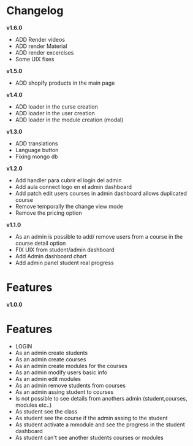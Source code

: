# Changelog

**v1.6.0**

- ADD Render videos
- ADD render Material
- ADD render excercises
- Some UIX fixes

**v1.5.0**

- ADD shopify products in the main page

**v1.4.0**

- ADD loader in the curse creation
- ADD loader in the user creation
- ADD loader in the module creation (modal)

**v1.3.0**

- ADD translations
- Language button
- Fixing mongo db

**v1.2.0**

- Add handler para cubrir el login del admin
- Add aula connect logo en el admin dashboard
- Add patch edit users courses in admin dashboard allows duplicated course
- Remove temporally the change view mode
- Remove the pricing option

**v1.1.0**

- As an admin is possible to add/ remove users from a course in the course detail option
- FIX UIX from student/admin dashboard
- Add Admin dashboard chart
- Add admin panel student real progress

# Features

**v1.0.0**

# Features

- LOGIN
- As an admin create students
- As an admin create courses
- As an admin create modules for the courses
- As an admin modify users basic info
- As an admin edit modules
- As an admin remove students from courses
- As an admin assing student to courses
- Is not possible to see details from anothers admin (student,courses, modules etc..)
- As student see the class
- As student see the course if the admin assing to the student
- As student activate a mmodule and see the progress in the student dashboard
- As student can't see another students courses or modules
